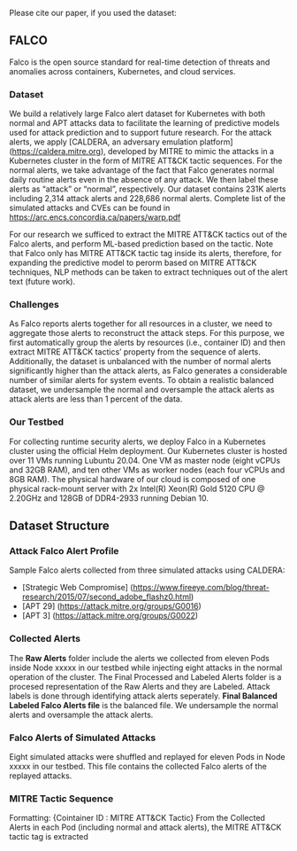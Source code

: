Please cite our paper, if you used the dataset:

## FALCO

Falco is the open source standard for real-time detection of threats and anomalies across containers, Kubernetes, and cloud services.

### Dataset

We build a relatively large Falco alert dataset for Kubernetes with both normal and APT attacks data to facilitate the learning of predictive models used for attack prediction and to support future research. For the attack alerts, we apply [CALDERA, an adversary emulation platform] (https://caldera.mitre.org), developed by MITRE to mimic the attacks in a Kubernetes cluster in the form of MITRE ATT&CK tactic sequences. For the normal alerts, we take advantage of the fact that Falco generates normal daily routine alerts even in the absence of any attack. We then label these alerts as “attack” or “normal”, respectively. Our dataset contains 231K alerts including 2,314 attack alerts and 228,686 normal alerts. Complete list of the simulated attacks and CVEs can be found in https://arc.encs.concordia.ca/papers/warp.pdf 

For our research we sufficed to extract the MITRE ATT&CK tactics out of the Falco alerts, and perform ML-based prediction based on the tactic. Note that Falco only has MITRE ATT&CK tactic tag inside its alerts, therefore, for expanding the predictive model to perorm based on MITRE ATT&CK techniques, NLP methods can be taken to extract techniques out of the alert text (future work).

### Challenges

As Falco reports alerts together for all resources in a cluster, we need to aggregate those alerts to reconstruct the attack steps. For this purpose, we first
automatically group the alerts by resources (i.e., container ID) and then extract MITRE ATT&CK tactics’ property from the sequence of alerts. Additionally, the dataset is unbalanced with the number of normal alerts significantly higher than the attack alerts, as Falco generates a considerable number of similar alerts for system events. To obtain a realistic balanced dataset, we undersample the normal and oversample the attack alerts as attack alerts are less than 1 percent of the data.

### Our Testbed
For collecting runtime security alerts, we deploy Falco in a Kubernetes cluster using the official Helm deployment. Our Kubernetes cluster is hosted over 11 VMs
running Lubuntu 20.04. One VM as master node (eight vCPUs and 32GB RAM), and ten other VMs as worker nodes (each four vCPUs and 8GB RAM). The physical hardware of our cloud is composed of one physical rack-mount server with 2x Intel(R) Xeon(R) Gold 5120 CPU @ 2.20GHz and 128GB of DDR4-2933 running Debian 10.

## Dataset Structure
### Attack Falco Alert Profile
Sample Falco alerts collected from three simulated attacks using CALDERA:
* [Strategic Web Compromise] (https://www.fireeye.com/blog/threat-research/2015/07/second_adobe_flashz0.html)
* [APT 29] (https://attack.mitre.org/groups/G0016)
* [APT 3] (https://attack.mitre.org/groups/G0022)

### Collected Alerts
The **Raw Alerts** folder include the alerts we collected from eleven Pods inside Node xxxxx in our testbed while injecting eight attacks in the normal operation of the cluster.
The Final Processed and Labeled Alerts folder is a procesed representation of the Raw Alerts and they are Labeled. Attack labels is done through identifying attack alerts seperately.
**Final Balanced Labeled Falco Alerts file** is the balanced file. We undersample the normal alerts and oversample the attack alerts.

### Falco Alerts of Simulated Attacks
Eight simulated attacks were shuffled and replayed for eleven Pods in Node xxxxx in our testbed. This file contains the collected Falco alerts of the replayed attacks. 

### MITRE Tactic Sequence
Formatting: {Cointainer ID : MITRE ATT&CK Tactic}
From the Collected Alerts in each Pod (including normal and attack alerts), the MITRE ATT&CK tactic tag is extracted
